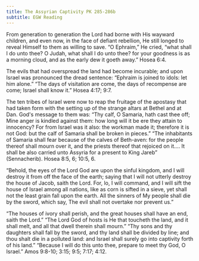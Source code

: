 ```yaml
---
title: The Assyrian Captivity PK 285-286b
subtitle: EGW Reading
---
```


From generation to generation the Lord had borne with His wayward children, and even now, in the face of defiant rebellion, He still longed to reveal Himself to them as willing to save. “O Ephraim,” He cried, “what shall I do unto thee? O Judah, what shall I do unto thee? for your goodness is as a morning cloud, and as the early dew it goeth away.” Hosea 6:4.

The evils that had overspread the land had become incurable; and upon Israel was pronounced the dread sentence: “Ephraim is joined to idols: let him alone.” “The days of visitation are come, the days of recompense are come; Israel shall know it.” Hosea 4:17; 9:7.

The ten tribes of Israel were now to reap the fruitage of the apostasy that had taken form with the setting up of the strange altars at Bethel and at Dan. God's message to them was: “Thy calf, O Samaria, hath cast thee off; Mine anger is kindled against them: how long will it be ere they attain to innocency? For from Israel was it also: the workman made it; therefore it is not God: but the calf of Samaria shall be broken in pieces.” “The inhabitants of Samaria shall fear because of the calves of Beth-aven: for the people thereof shall mourn over it, and the priests thereof that rejoiced on it.... It shall be also carried unto Assyria for a present to King Jareb” (Sennacherib). Hosea 8:5, 6; 10:5, 6.

“Behold, the eyes of the Lord God are upon the sinful kingdom, and I will destroy it from off the face of the earth; saying that I will not utterly destroy the house of Jacob, saith the Lord. For, lo, I will command, and I will sift the house of Israel among all nations, like as corn is sifted in a sieve, yet shall not the least grain fall upon the earth. All the sinners of My people shall die by the sword, which say, The evil shall not overtake nor prevent us.”

“The houses of ivory shall perish, and the great houses shall have an end, saith the Lord.” “The Lord God of hosts is He that toucheth the land, and it shall melt, and all that dwell therein shall mourn.” “Thy sons and thy daughters shall fall by the sword, and thy land shall be divided by line; and thou shalt die in a polluted land: and Israel shall surely go into captivity forth of his land.” “Because I will do this unto thee, prepare to meet thy God, O Israel.” Amos 9:8-10; 3:15; 9:5; 7:17; 4:12.